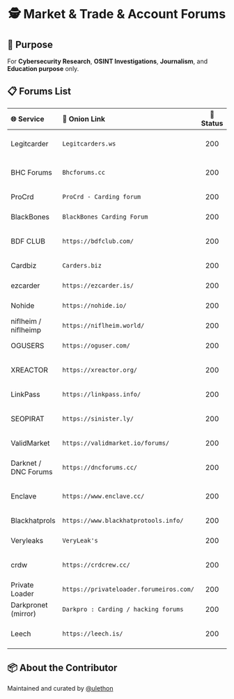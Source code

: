 <h1 align="center">🕵️ Market & Trade & Account Forums</h1>
<h2>🧠 Purpose</h2>
<p>For <b>Cybersecurity Research</b>, <b>OSINT Investigations</b>, <b>Journalism</b>, and <b>Education purpose</b> only.</p>
<h2>📋 Forums List</h2>
<table>
  <thead>
    <tr>
      <th align="left">🌐 Service</th>
      <th align="left">🔗 Onion Link</th>
      <th align="center">📡 Status</th>
      <th align="left">📌 Description</th>
    </tr>
  </thead>
  <tbody>
<tr><td>Legitcarder</td><td><code>Legitcarders.ws</code></td><td align="center">200</td><td>Carding / account trading</td></tr>
<tr><td>BHC Forums</td><td><code>Bhcforums.cc</code></td><td align="center">200</td><td>Carding / hacking forum</td></tr>
<tr><td>ProCrd</td><td><code>ProCrd - Carding forum</code></td><td align="center">200</td><td>Carding forum</td></tr>
<tr><td>BlackBones</td><td><code>BlackBones Carding Forum</code></td><td align="center">200</td><td>Carding forum</td></tr>
<tr><td>BDF CLUB</td><td><code>https://bdfclub.com/</code></td><td align="center">200</td><td>Carding / account forum</td></tr>
<tr><td>Cardbiz</td><td><code>Carders.biz</code></td><td align="center">200</td><td>Carding forum</td></tr>
<tr><td>ezcarder</td><td><code>https://ezcarder.is/</code></td><td align="center">200</td><td>Carding / trade forum</td></tr>
<tr><td>Nohide</td><td><code>https://nohide.io/</code></td><td align="center">200</td><td>Carding / forum</td></tr>
<tr><td>niflheim / niflheimp</td><td><code>https://niflheim.world/</code></td><td align="center">200</td><td>Carding / trade forum</td></tr>
<tr><td>OGUSERS</td><td><code>https://oguser.com/</code></td><td align="center">200</td><td>Account / forum / trade</td></tr>
<tr><td>XREACTOR</td><td><code>https://xreactor.org/</code></td><td align="center">200</td><td>Account trading / hacking</td></tr>
<tr><td>LinkPass</td><td><code>https://linkpass.info/</code></td><td align="center">200</td><td>Forum links / leaks</td></tr>
<tr><td>SEOPIRAT</td><td><code>https://sinister.ly/</code></td><td align="center">200</td><td>Market / underground trade</td></tr>
<tr><td>ValidMarket</td><td><code>https://validmarket.io/forums/</code></td><td align="center">200</td><td>Carding / market</td></tr>
<tr><td>Darknet / DNC Forums</td><td><code>https://dncforums.cc/</code></td><td align="center">200</td><td>Underground trading / forum</td></tr>
<tr><td>Enclave</td><td><code>https://www.enclave.cc/</code></td><td align="center">200</td><td>Trading / hacking forum</td></tr>
<tr><td>Blackhatprols</td><td><code>https://www.blackhatprotools.info/</code></td><td align="center">200</td><td>Tools / trade forum</td></tr>
<tr><td>Veryleaks</td><td><code>VeryLeak's</code></td><td align="center">200</td><td>Market / leaks</td></tr>
<tr><td>crdw</td><td><code>https://crdcrew.cc/</code></td><td align="center">200</td><td>Carding / crew / market</td></tr>
<tr><td>Private Loader</td><td><code>https://privateloader.forumeiros.com/</code></td><td align="center">200</td><td>Malware / loader trade</td></tr>
<tr><td>Darkpronet (mirror)</td><td><code>Darkpro : Carding / hacking forums</code></td><td align="center">200</td><td>Carding / market</td></tr>
<tr><td>Leech</td><td><code>https://leech.is/</code></td><td align="center">200</td><td>Carding / underground forum</td></tr>
</table>

<h2>📦 About the Contributor</h2>
<p>Maintained and curated by <a href="https://github.com/ulethon" target="_blank">@ulethon</a></p>
